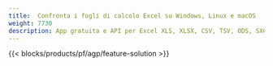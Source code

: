 ```yaml
---
title:  Confronta i fogli di calcolo Excel su Windows, Linux e macOS
weight: 7730
description: App gratuita e API per Excel XLS, XLSX, CSV, TSV, ODS, SXC e FODS confronto file
---
```

{{< blocks/products/pf/agp/feature-solution >}} 

